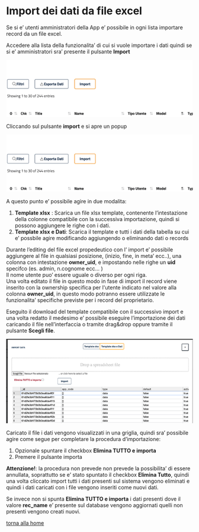 # Import dei dati da file excel

Se si e’ utenti amministratori della App e’ possibile in ogni lista importare record da un file excel.

Accedere alla lista della funzionalita’ di cui si vuole importare i dati quindi se si e’ amministratori sra’ presente il pulsante **Import**

![Import data from excel file](../../img/project_structure/import_data_from_excel_file_img1.png)

Cliccando sul pulsante **import** e si apre un popup 

![Import data from excel file](../../img/project_structure/import_data_from_excel_file_img1.png)

A questo punto e’ possibile agire in due modalita:

1. **Template xlsx** : Scarica un  file xlsx  template, contenente l’intestazione della colonne compatibile con la successiva importazione, quindi si possono aggiungere le righe con i dati.
2. **Template xlsx e Dati**: Scarica il template e tutti i dati della tabella su cui e’ possbile agire modificando aggiungendo o eliminando dati o records

Durante l’editing del file excel propedeutico con l’ import e’ possibile aggiungere al file in qualsiasi posizione, (inizio, fine, in meta’ ecc..), una colonna con intestazione **owner_uid**, e impostando nelle righe un **uid** specifco  (es. admin,  n.cognome  ecc… )  
Il nome utente puo’ essere uguale o diverso per ogni riga.  
Una volta editato il file in questo modo in fase di import il record viene inserito con la ownership specifica per l'utente indicato nel valore alla colonna **owner_uid**, in questo modo potranno essere utilizzate le funzionalita’ specifiche previste per i record del proprietario.

Eseguito il download del template compatibile con il successivo import e una volta redatto il medesimo e’ possibile eseguire l’importazione dei dati caricando il file nell’interfaccia o tramite drag&drop oppure tramite il pulsante **Scegli file**.

![Import data from excel file](../../img/project_structure/import_data_from_excel_file_img3.png)

Caricato il file i dati vengono visualizzati in una griglia, quindi sra’ possibile agire come segue per completare la procedura d’importazione:

1. Opzionale spuntare il checkbox **Elimina TUTTO e importa**  
2. Premere il pulsante importa 

**Attenzione!**: la procedura non prevede non prevede la possibilita’ di essere annullata, soprattutto se e’ stato spuntato il checkbox **Elimina Tutto**, quindi una volta cliccato import tutti i dati presenti sul sistema vengono eliminati e quindi i dati caricati con i file vengono inseriti come nuovi dati.

Se invece non si spunta **Elimina TUTTO e importa** i dati presenti dove il valore **rec_name** e’ presente sul database vengono aggiornati quelli non presenti vengono creati nuovi.

[torna alla home](../index.md)
